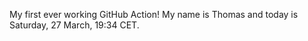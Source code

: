 My first ever working GitHub Action!
My name is Thomas and today is Saturday, 27 March, 19:34 CET. 
